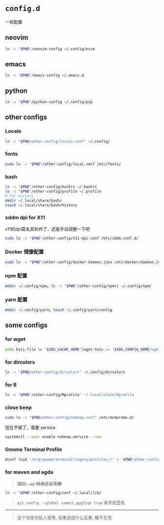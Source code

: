 # `config.d`

一些配置

## neovim

```bash
ln -s "$PWD"/neovim-config ~/.config/nvim
```

## emacs

```bash
ln -s "$PWD"/emacs-config ~/.emacs.d
```

## python

```bash
ln -s "$PWD"/python-config ~/.config/pip
```

## other configs

### Locale

```bash
ln -s "$PWD/other-config/locale.conf" ~/.config/
```

### fonts

```bash
sudo ln -s "$PWD"/other-config/local.conf /etc/fonts/
```

### bash

```bash
ln -s "$PWD"/other-config/bashrc ~/.bashrc
ln -s "$PWD"/other-config/profile ~/.profile
# for history
mkdir ~/.local/share/bash/
touch ~/.local/share/bash/history
```

### sddm dpi for X11

x11的dpi莫名其妙炸了，还是手动调整一下吧

```bash
sudo ln -s "$PWD"/other-config/x11-dpi.conf /etc/sddm.conf.d/
```

### Docker 镜像配置

```bash
sudo ln -s "$PWD"/other-config/docker-daemon.json /etc/docker/daemon.json
```

### npm 配置

```bash
mkdir ~/.config/npm; ln -s "$PWD"/other-config/npmrc ~/.config/npm/
```

### yarn 配置

```bash
mkdir ~/.config/yarn; touch ~/.config/yarn/config
```

## some configs

### for wget

```bash
echo hsts-file \= "$XDG_CACHE_HOME"/wget-hsts >> "$XDG_CONFIG_HOME/wgetrc"
```

### for dircolors

```bash
ln -s "$PWD/other-config/dircolors" ~/.config/dircolors
```

### for R

```bash
ln -s "$PWD"/other-config/Rprofile" ~/.local/state/Rprofile
```

### close beep

```bash
sudo ln -s "$PWD/other-config/nobeep.conf" /etc/modprobe.d/
```

现在不够了，需要 service

```bash
systemctl --user enable nobeep.service --now
```

### Gnome Terminal Profile

```bash
dconf load '/org/gnome/terminal/legacy/profiles:/' < "$PWD/other-config/gnome-profile.dconf"
```

### for maven and agda

> ~~摆烂, `.m2` 目录还是需要~~

```bash
ln -s "$PWD"/other-config/conf ~/.local/lib/
```

> `git config --global commit.gpgSign true` 来开启签名

---

> 这个仓库仅私人使用, 如果造成什么后果, 概不负责
